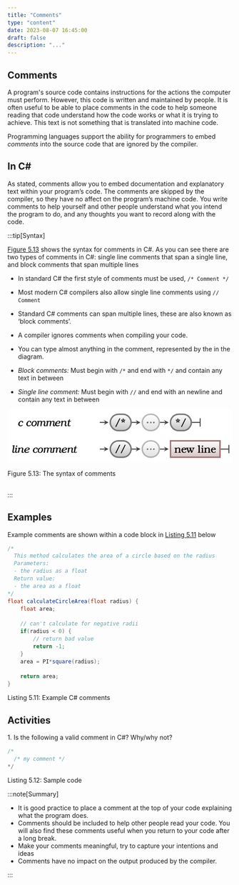 ```yaml
---
title: "Comments"
type: "content"
date: 2023-08-07 16:45:00
draft: false
description: "..."
---
```


## Comments

A program's source code contains instructions for the actions the computer must perform. However, this code is written and maintained by people. It is often useful to be able to place comments in the code to help someone reading that code understand how the code works or what it is trying to achieve. This text is not something that <span class="review">is</span> translated into machine code.

Programming languages support the ability for programmers to embed *comments* into the source code that are ignored by the compiler.

## In C#
As stated, comments allow you to embed documentation and explanatory text within your program’s code. The comments are skipped by the compiler, so they have no affect on the program’s machine code. You write comments to help yourself and other people understand what you intend the program to do, and any thoughts you want to record along with the code.


:::tip[Syntax]

<a href="#FigureCommentsSyntax">Figure 5.13</a> shows the syntax for comments in C#. <span class="review">As you can see there are two types of comments in C#: single line comments that span a single line, and block comments that span multiple lines</span>

- In standard C# the first style of comments must be used, `/* Comment */`
- Most modern C# compilers also allow single line comments using `// Comment`
- Standard C# comments can span multiple lines, these are also known as ‘block comments’.
- A compiler ignores comments when compiling your code.
- You can type almost anything in the comment, represented by the in the diagram.

- *Block comments:* Must begin with `/*` and end with `*/` and contain any text in between
- *Single line comment:* Must begin with `//` and end with an newline and contain any text in between


<a id="FigureCommentsSyntax"></a>

![Figure 5.13 The syntax of comments.](./images/program-creation/CommentsSyntax.png "The syntax of comments")
<div class="caption"><span class="caption-figure-nbr">Figure 5.13: </span>The syntax of comments</div><br/>

:::

## Examples
<div class="review">Example comments are shown within a code block in  <a href="#ListingExampleComments">Listing 5.11</a> below</div>

<a id="ListingExampleComments"></a>
```csharp
/* 
  This method calculates the area of a circle based on the radius 
  Parameters:
  - the radius as a float
  Return value:
  - the area as a float
*/
float calculateCircleArea(float radius) {
    float area;

    // can't calculate for negative radii
    if(radius < 0) {
        // return bad value
        return -1;
    }
    area = PI*square(radius);

    return area;
}
```
<div class="caption"><span class="caption-figure-nbr">Listing 5.11: </span>Example C# comments</div>


## Activities

<div class="review">
1. Is the following a valid comment in C#? Why/why not?
</div>

```csharp
/* 
  /* my comment */ 
*/
```

<div class="caption"><span class="caption-figure-nbr">Listing 5.12: </span>Sample code</div>

:::note[Summary]

- It is good practice to place a comment at the top of your code explaining what the program does.
- Comments should be included to help other people read your code. You will also find these comments useful when you return to your code after a long break.
- Make your comments meaningful, try to capture your intentions and ideas
- Comments have no impact on the output produced by the compiler.

:::